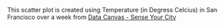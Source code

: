 This scatter plot is created using Temperature (in Degress Celcius) in San Francisco over a week from [Data Canvas - Sense Your City](https://grayarea.org/initiative/data-canvas-sense-your-city/)
